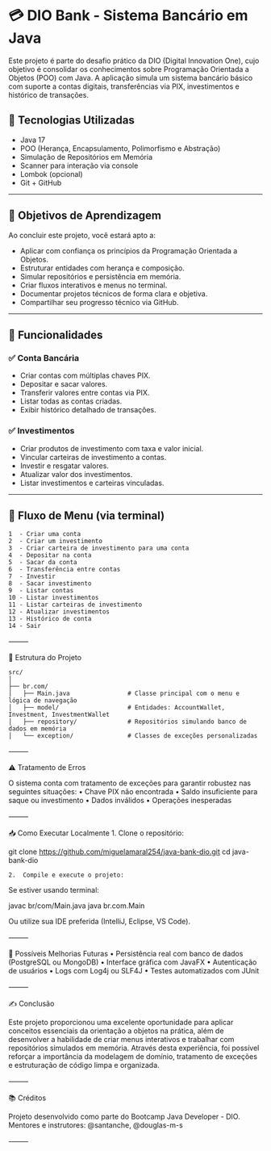 # 💳 DIO Bank - Sistema Bancário em Java

Este projeto é parte do desafio prático da DIO (Digital Innovation One), cujo objetivo é consolidar os conhecimentos sobre Programação Orientada a Objetos (POO) com Java. A aplicação simula um sistema bancário básico com suporte a contas digitais, transferências via PIX, investimentos e histórico de transações.

## 🚀 Tecnologias Utilizadas

- Java 17
- POO (Herança, Encapsulamento, Polimorfismo e Abstração)
- Simulação de Repositórios em Memória
- Scanner para interação via console
- Lombok (opcional)
- Git + GitHub

---

## 🧠 Objetivos de Aprendizagem

Ao concluir este projeto, você estará apto a:

- Aplicar com confiança os princípios da Programação Orientada a Objetos.
- Estruturar entidades com herança e composição.
- Simular repositórios e persistência em memória.
- Criar fluxos interativos e menus no terminal.
- Documentar projetos técnicos de forma clara e objetiva.
- Compartilhar seu progresso técnico via GitHub.

---

## 📌 Funcionalidades

### ✅ Conta Bancária
- Criar contas com múltiplas chaves PIX.
- Depositar e sacar valores.
- Transferir valores entre contas via PIX.
- Listar todas as contas criadas.
- Exibir histórico detalhado de transações.

### ✅ Investimentos
- Criar produtos de investimento com taxa e valor inicial.
- Vincular carteiras de investimento a contas.
- Investir e resgatar valores.
- Atualizar valor dos investimentos.
- Listar investimentos e carteiras vinculadas.

---

## 🧾 Fluxo de Menu (via terminal)

```text
1  - Criar uma conta
2  - Criar um investimento
3  - Criar carteira de investimento para uma conta
4  - Depositar na conta
5  - Sacar da conta
6  - Transferência entre contas
7  - Investir
8  - Sacar investimento
9  - Listar contas
10 - Listar investimentos
11 - Listar carteiras de investimento
12 - Atualizar investimentos
13 - Histórico de conta
14 - Sair
```

⸻

🧩 Estrutura do Projeto
```text
src/
│
├── br.com/
│   ├── Main.java                # Classe principal com o menu e lógica de navegação
│   ├── model/                   # Entidades: AccountWallet, Investment, InvestmentWallet
│   ├── repository/              # Repositórios simulando banco de dados em memória
│   └── exception/               # Classes de exceções personalizadas
```

⸻

⚠️ Tratamento de Erros

O sistema conta com tratamento de exceções para garantir robustez nas seguintes situações:
	•	Chave PIX não encontrada
	•	Saldo insuficiente para saque ou investimento
	•	Dados inválidos
	•	Operações inesperadas

⸻

📥 Como Executar Localmente
	1.	Clone o repositório:

git clone https://github.com/miguelamaral254/java-bank-dio.git
cd java-bank-dio

	2.	Compile e execute o projeto:

Se estiver usando terminal:

javac br/com/Main.java
java br.com.Main

Ou utilize sua IDE preferida (IntelliJ, Eclipse, VS Code).

⸻

📌 Possíveis Melhorias Futuras
	•	Persistência real com banco de dados (PostgreSQL ou MongoDB)
	•	Interface gráfica com JavaFX
	•	Autenticação de usuários
	•	Logs com Log4j ou SLF4J
	•	Testes automatizados com JUnit

⸻

✍️ Conclusão

Este projeto proporcionou uma excelente oportunidade para aplicar conceitos essenciais da orientação a objetos na prática, além de desenvolver a habilidade de criar menus interativos e trabalhar com repositórios simulados em memória. Através desta experiência, foi possível reforçar a importância da modelagem de domínio, tratamento de exceções e estruturação de código limpa e organizada.

⸻

📚 Créditos

Projeto desenvolvido como parte do Bootcamp Java Developer - DIO.
Mentores e instrutores: @santanche, @douglas-m-s

⸻
